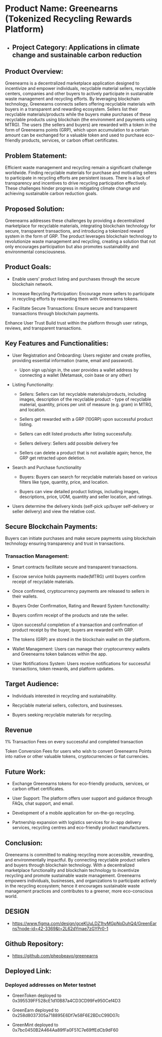 # Product Name: Greenearns (Tokenized Recycling Rewards Platform)

- ## Project Category: Applications in climate change and sustainable carbon reduction 

## Product Overview:
Greenearns is a decentralized marketplace application designed to incentivize and empower individuals, recyclable material sellers, recyclable centers, companies and other buyers to actively participate in sustainable waste management and recycling efforts. By leveraging blockchain technology, Greenearns connects sellers offering recyclable materials with buyers in a transparent and rewarding ecosystem. Sellers list their recyclable materials/products while the buyers make purchases of these recyclable products using blockchain (the environment and payments using MTRG). 
The users (the sellers and buyers) are rewarded with a token in the form of Greenearns points (GRP), which upon accumulation to a certain amount can be exchanged for a valuable token and used to purchase eco-friendly products, services, or carbon offset certificates.

## Problem Statement:
Efficient waste management and recycling remain a significant challenge worldwide. Finding recyclable materials for purchase and motivating sellers to participate in recycling efforts are persistent issues. There is a lack of transparency and incentives to drive recycling participation effectively. These challenges hinder progress in mitigating climate change and achieving sustainable carbon reduction goals.

## Proposed Solution:
Greenearns addresses these challenges by providing a decentralized marketplace for recyclable materials, integrating blockchain technology for secure, transparent transactions, and introducing a tokenized reward system in the form of GRP. The product leverages blockchain technology to revolutionize waste management and recycling, creating a solution that not only encourages participation but also promotes sustainability and environmental consciousness.

## Product Goals:

- Enable users' product listing and purchases through the secure blockchain network. 

- Increase Recycling Participation: Encourage more sellers to participate in recycling efforts by rewarding them with Greenearns tokens.

- Facilitate Secure Transactions: Ensure secure and transparent transactions through blockchain payments.

Enhance User Trust Build trust within the platform through user ratings, reviews, and transparent transactions.


## Key Features and Functionalities:

- User Registration and Onboarding: Users register and create profiles, providing essential information (name, email and password). 

  - Upon sign up/sign in, the user provides a wallet address by connecting a wallet (Metamask, coin base or any other) 
   
- Listing Functionality:

    - Sellers: Sellers can list recyclable materials/products, including images, description of the recyclable product - type of recyclable material, quantity, prices per unit of measure (e.g. gram) in MTRG, and location.

    - Sellers get rewarded with a GRP (10GRP) upon successful product listing. 

    - Sellers can edit listed products after listing successfully. 

    - Sellers delivery: Sellers add possible delivery fee

    - Sellers can delete a product that is not available again; hence, the GRP get retracted upon deletion. 


- Search and Purchase functionality 

    - Buyers: Buyers can search for recyclable materials based on various filters like type, quantity, price, and location.

    - Buyers can view detailed product listings, including images, descriptions, price, UOM, quantity and seller location, and ratings.

- Users determine the delivery kinds (self-pick up/buyer self-delivery or seller delivery) and view the relative cost. 


## Secure Blockchain Payments:

Buyers can initiate purchases and make secure payments using blockchain technology ensuring transparency and trust in transactions. 

### Transaction Management:

- Smart contracts facilitate secure and transparent transactions.

- Escrow service holds payments made(MTRG) until buyers confirm receipt of recyclable materials.

- Once confirmed, cryptocurrency payments are released to sellers in their wallets. 

- Buyers Order Confirmation, Rating and Reward System functionality:

- Buyers confirm receipt of the products and rate the seller. 

- Upon successful completion of a transaction and confirmation of product receipt by the buyer, buyers are rewarded with GRP.

- The tokens (GRP) are stored in the blockchain wallet on the platform.

- Wallet Management: Users can manage their cryptocurrency wallets and Greenearns token balances within the app.

- User Notifications System: Users receive notifications for successful transactions, token rewards, and platform updates.


## Target Audience:

- Individuals interested in recycling and sustainability.

- Recyclable material sellers, collectors, and businesses.

- Buyers seeking recyclable materials for recycling.

## Revenue

1% Transaction Fees on every successful and completed transaction

Token Conversion Fees for users who wish to convert Greenearns Points into native or other valuable tokens, cryptocurrencies or fiat currencies. 


## Future Work:

- Exchange Greenearns tokens for eco-friendly products, services, or carbon offset certificates.

- User Support: The platform offers user support and guidance through FAQs, chat support, and email.

- Development of a mobile application for on-the-go recycling.

- Partnership expansion with logistics services for in-app delivery services, recycling centres and eco-friendly product manufacturers.


## Conclusion:

Greenearns is committed to making recycling more accessible, rewarding, and environmentally impactful. By connecting recyclable product sellers and buyers through blockchain technology.
With a decentralized marketplace functionality and blockchain technology to incentivize recycling and promote sustainable waste management. Greenearns empowers individuals, businesses, and organizations to participate actively in the recycling ecosystem; hence it encourages sustainable waste management practices and contributes to a greener, more eco-conscious world.

## DESIGN
- https://www.figma.com/design/gceKUuLDZ1hvMGpNoDuhQ4/GreenEarns?node-id=42-3369&t=2L62dYmae7zGYPr0-1 

## Github Repository:
- https://github.com/pheobeayo/greenearns 

## Deployed Link:

### Deployed addresses on Meter testnet

- GreenToken  deployed to 0x395539FF528cE1d10B87a4CD3CD99Fe950Cef4D3

- GreenEarn  deployed to 0x258d8037305a718895E6Df7e58F6E2BDcC99D07c

- GreenMint  deployed to 0x7bc0450B2A464Aa89fFa0F51C7e69ffEdCb9dF60